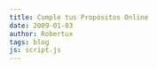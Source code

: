```yaml
---
title: Cumple tus Propósitos Online
date: 2009-01-03
author: Robertux
tags: blog
js: script.js
---
```


